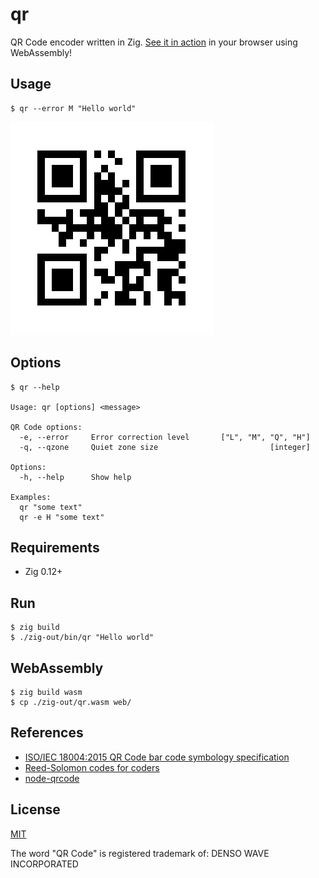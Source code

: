 # qr

QR Code encoder written in Zig. [See it in action](https://bensengupta.github.io/qr/) in your browser using WebAssembly!

## Usage

```
$ qr --error M "Hello world"
```

![QR Code](./demo.png)

## Options

```
$ qr --help

Usage: qr [options] <message>

QR Code options:
  -e, --error     Error correction level       ["L", "M", "Q", "H"]
  -q, --qzone     Quiet zone size                         [integer]

Options:
  -h, --help      Show help

Examples:
  qr "some text"
  qr -e H "some text"
```

## Requirements

- Zig 0.12+

## Run

```
$ zig build
$ ./zig-out/bin/qr "Hello world"
```

## WebAssembly

```
$ zig build wasm
$ cp ./zig-out/qr.wasm web/
```

## References

- [ISO/IEC 18004:2015 QR Code bar code symbology specification](https://www.iso.org/standard/62021.html)
- [Reed-Solomon codes for coders](https://en.wikiversity.org/wiki/Reed%E2%80%93Solomon_codes_for_coders)
- [node-qrcode](https://github.com/soldair/node-qrcode)

## License

[MIT](./LICENSE.md)

The word "QR Code" is registered trademark of:
DENSO WAVE INCORPORATED

